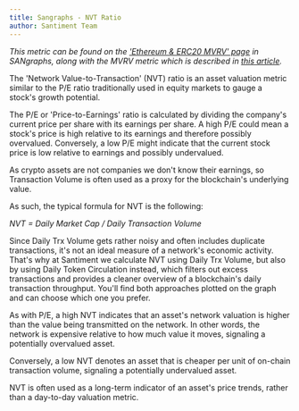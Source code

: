 ```yaml
---
title: Sangraphs - NVT Ratio
author: Santiment Team
---
```


*This metric can be found on the* [*\'Ethereum & ERC20 MVRV\'
page*](https://data.santiment.net/d/4BpXRALik/05-ethereum-and-erc20-mvrv?orgId=1)
*in SANgraphs, along with the MVRV metric which is described in* [*this
article*](/intercom-articles/metrics-explained/sangraphs/metric-mvrv-ratio)*.*

The \'Network Value-to-Transaction\' (NVT) ratio is an asset valuation
metric similar to the P/E ratio traditionally used in equity markets to
gauge a stock's growth potential.

The P/E or \'Price-to-Earnings\' ratio is calculated by dividing the
company's current price per share with its earnings per share. A high
P/E could mean a stock's price is high relative to its earnings and
therefore possibly overvalued. Conversely, a low P/E might indicate that
the current stock price is low relative to earnings and possibly
undervalued.

As crypto assets are not companies we don't know their earnings, so
Transaction Volume is often used as a proxy for the blockchain's
underlying value.

As such, the typical formula for NVT is the following:

*NVT = Daily Market Cap / Daily Transaction Volume*

Since Daily Trx Volume gets rather noisy and often includes duplicate
transactions, it's not an ideal measure of a network's economic
activity. That's why at Santiment we calculate NVT using Daily Trx
Volume, but also by using Daily Token Circulation instead, which filters
out excess transactions and provides a cleaner overview of a
blockchain's daily transaction throughput. You'll find both approaches
plotted on the graph and can choose which one you prefer.

As with P/E, a high NVT indicates that an asset's network valuation is
higher than the value being transmitted on the network. In other words,
the network is expensive relative to how much value it moves, signaling
a potentially overvalued asset.

Conversely, a low NVT denotes an asset that is cheaper per unit of
on-chain transaction volume, signaling a potentially undervalued asset.

NVT is often used as a long-term indicator of an asset's price trends,
rather than a day-to-day valuation metric.
